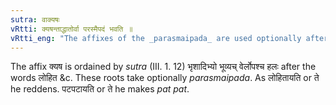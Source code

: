```yaml
---
sutra: वाक्यषः
vRtti: क्यषन्ताद्धातोर्वा परस्मैपदं भवति ॥
vRtti_eng: "The affixes of the _parasmaipada_ are used optionally after the denominative verbs ending in the affix _kyash_."
---
```

The affix क्यष is ordained by _sutra_ (III. 1. 12) भृशादिभ्यो भूव्यच् वेर्लोपश्च हलः after the words लोहित &c. These roots take optionally _parasmaipada_. As लोहितायति or ते he reddens. पटपटायति or ते he makes _pat_ _pat_.
